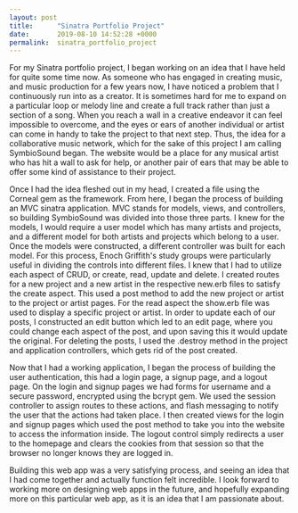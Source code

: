 ```yaml
---
layout: post
title:      "Sinatra Portfolio Project"
date:       2019-08-10 14:52:28 +0000
permalink:  sinatra_portfolio_project
---
```


For my Sinatra portfolio project, I began working on an idea that I have held for quite some time now. As someone who has engaged in creating music, and music production for a few years now, I have noticed a problem that I continuously run into as a creator. It is sometimes hard for me to expand on a particular loop or melody line and create a full track rather than just a section of a song. When you reach a wall in a creative endeavor it can feel impossible to overcome, and the eyes or ears of another individual or artist can come in handy to take the project to that next step. Thus, the idea for a collaborative music network, which for the sake of this project I am calling SymbioSound began. The website would be a place for any musical artist who has hit a wall to ask for help, or another pair of ears that may be able to offer some kind of assistance to their project.

Once I had the idea fleshed out in my head, I created a file using the Corneal gem as the framework. From here, I began the process of building an MVC sinatra application. MVC stands for models, views, and controllers, so building SymbioSound was divided into those three parts. I knew for the models, I would require a user model which has many artists and projects, and a different model for both artists and projects which belong to a user. Once the models were constructed, a different controller was built for each model. For this process, Enoch Griffith's study groups were particularly useful in dividing the controls into different files. I knew that I had to utilize each aspect of CRUD, or create, read, update and delete. I created routes for a new project and a new artist in the respective new.erb files to satisfy the create aspect. This used a post method to add the new project or artist to the project or artist pages. For the read aspect the show.erb file was used to display a specific project or artist. In order to update each of our posts, I constructed an edit button which led to an edit page, where you could change each aspect of the post, and upon saving this it would update the original. For deleting the posts, I used the .destroy method in the project and application controllers, which gets rid of the post created.

Now that I had a working application, I began the process of building the user authentication, this had a login page, a signup page, and a logout page. On the login and signup pages we had forms for username and a secure password, encrypted using the bcrypt gem. We used the session controller to assign routes to these actions, and flash messaging to notify the user that the actions had taken place. I then created views for the login and signup pages which used the post method to take you into the website to access the information inside. The logout control simply redirects a user to the homepage and clears the cookies from that session so that the browser no longer knows they are logged in.

Building this web app was a very satisfying process, and seeing an idea that I had come together and actually function felt incredible. I look forward to working more on designing web apps in the future, and hopefully expanding more on this particular web app, as it is an idea that I am passionate about. 
